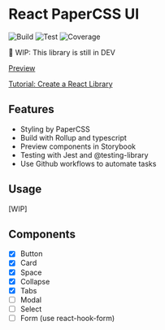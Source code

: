 # React PaperCSS UI

![Build](https://github.com/gouflv/react-papercss-ui/workflows/Build/badge.svg)
![Test](https://github.com/gouflv/react-papercss-ui/workflows/Test/badge.svg)
![Coverage](https://img.shields.io/codecov/c/github/gouflv/react-papercss-ui)


🚧  WIP: This library is still in DEV

[Preview](https://gouflv.github.io/react-papercss-ui/stories/)

[Tutorial: Create a React Library](https://github.com/gouflv/react-papercss-ui/blob/master/docs/00-intro.md)

## Features
- Styling by PaperCSS
- Build with Rollup and typescript
- Preview components in Storybook
- Testing with Jest and @testing-library
- Use Github workflows to automate tasks

## Usage
[WIP]

## Components
- [X] Button
- [X] Card
- [X] Space
- [X] Collapse
- [X] Tabs
- [ ] Modal
- [ ] Select
- [ ] Form (use react-hook-form)
